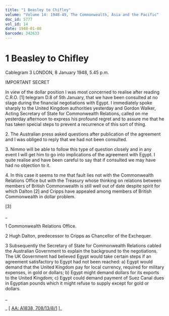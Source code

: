 ```yaml
---
title: "1 Beasley to Chifley"
volume: "Volume 14: 1948-49, The Commonwealth, Asia and the Pacific"
doc_id: 5777
vol_id: 14
date: 1948-01-08
barcode: 342633
---
```


# 1 Beasley to Chifley

Cablegram 3 LONDON, 8 January 1948, 5.45 p.m.

IMPORTANT SECRET

In view of the dollar position I was most concerned to realise after reading C.R.O. [1] telegram D.8 of 5th January, that we have been consulted at no stage during the financial negotiations with Egypt. I immediately spoke sharply to the United Kingdom authorities yesterday and Gordon Walker, Acting Secretary of State for Commonwealth Relations, called on me yesterday afternoon to express his profound regret and to assure me that he has taken special steps to prevent a recurrence of this sort of thing.

2\. The Australian press asked questions after publication of the agreement and I was obliged to reply that we had not been consulted.

3\. Nimmo will be able to follow this type of question closely and in any event I will get him to go into implications of the agreement with Egypt. I quite realise and have been careful to say that if consulted we may have had no objection to it.

4\. In this case it seems to me that fault lies not with the Commonwealth Relations Office but with the Treasury whose thinking on relations between members of British Commonwealth is still well out of date despite spirit for which Dalton [2] and Cripps have appealed among members of British Commonwealth in dollar problem.

[3]

_

1 Commonwealth Relations Office.

2 Hugh Dalton, predecessor to Cripps as Chancellor of the Exchequer.

3 Subsequently the Secretary of State for Commonwealth Relations cabled the Australian Government to explain the background to the negotiations. The UK Government had believed Egypt would take certain steps if an agreement satisfactory to Egypt had not been reached: a) Egypt would demand that the United Kingdom pay for local currency, required for military expenses, in gold or dollars; b) Egypt might demand dollars for its exports to the United Kingdom; c) Egypt could demand payment of Suez Canal dues in Egyptian pounds which it might refuse to supply except for gold or dollars.

_

_ [ [AA: A1838, 708/13/8/1](http://www.naa.gov.au/cgi-bin/Search?O=I&Number=342633) ]_
